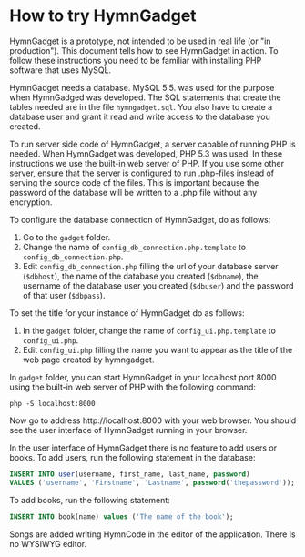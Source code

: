 # How to try HymnGadget

HymnGadget is a prototype, not intended to be used in real life (or "in production"). This document tells how to see HymnGadget in action. To follow these instructions you need to be familiar with installing PHP software that uses MySQL.

HymnGadget needs a database. MySQL 5.5. was used for the purpose when HymnGadged was developed. The SQL statements that create the tables needed are in the file `hymngadget.sql`. You also have to create a database user and grant it read and write access to the database you created. 

To run server side code of HymnGadget, a server capable of running PHP is needed. When HymnGadget was developed, PHP 5.3 was used. In these instructions we use the built-in web server of PHP. If you use some other server, ensure that the server is configured to run .php-files instead of serving the source code of the files. This is important because the password of the database will be written to a .php file without any encryption.

To configure the database connection of HymnGadget, do as follows:

1. Go to the `gadget` folder.
2. Change the name of `config_db_connection.php.template` to `config_db_connection.php`.
3. Edit `config_db_connection.php` filling the url of your database server (`$dbhost`), the name of the database you created (`$dbname`), the username of the database user you created (`$dbuser`) and the password of that user (`$dbpass`).

To set the title for your instance of HymnGadget do as follows:

1. In the `gadget` folder, change the name of `config_ui.php.template` to `config_ui.php`.
2. Edit `config_ui.php` filling the name you want to appear as the title of the web page created by hymngadget.

In `gadget` folder, you can start HymnGadget in your localhost port 8000 using the built-in web server of PHP with the following command:

```
php -S localhost:8000
```

Now go to address http://localhost:8000 with your web browser. You should see the user interface of HymnGadget running in your browser.

In the user interface of HymnGadget there is no feature to add users or books. To add users, run the following statement in the database:

``` SQL
INSERT INTO user(username, first_name, last_name, password)
VALUES ('username', 'Firstname', 'Lastname', password('thepassword'));
```

To add books, run the following statement:

``` SQL
INSERT INTO book(name) values ('The name of the book');
```

Songs are added writing HymnCode in the editor of the application. There is no WYSIWYG editor.
